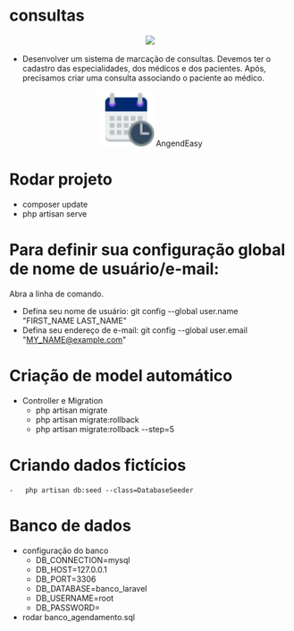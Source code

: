 # consultas

<p align="center"><a href="https://laravel.com" target="_blank"><img src="https://raw.githubusercontent.com/laravel/art/master/logo-lockup/5%20SVG/2%20CMYK/1%20Full%20Color/laravel-logolockup-cmyk-red.svg" width="400"></a></p>

 - Desenvolver um sistema de marcação de consultas. Devemos ter o cadastro das especialidades, dos médicos e dos pacientes. Após, precisamos criar uma consulta associando o paciente ao médico.

<p align="center">
   <img src="https://github.com/MarcosDanielVieira/consultas/blob/main/public/img/agenda.svg" width="100"> AngendEasy
</p>

# Rodar projeto

-   composer update
-   php artisan serve

# Para definir sua configuração global de nome de usuário/e-mail:

Abra a linha de comando.

-   Defina seu nome de usuário: git config --global user.name "FIRST_NAME LAST_NAME"
-   Defina seu endereço de e-mail: git config --global user.email "MY_NAME@example.com"

# Criação de model automático

-   Controller e Migration
    -   php artisan migrate <!-- (comando que roda as migrate no banco ) -->
    -   php artisan migrate:rollback <!-- (comando que remove as migrate do banco ) -->
    -   php artisan migrate:rollback --step=5 <!-- (comando que remove as 5 últimas migrate do banco ) -->

# Criando dados fictícios
    -   php artisan db:seed --class=DatabaseSeeder 

# Banco de dados
 - configuração do banco
    - DB_CONNECTION=mysql
    - DB_HOST=127.0.0.1
    - DB_PORT=3306
    - DB_DATABASE=banco_laravel
    - DB_USERNAME=root
    - DB_PASSWORD=
 - rodar banco_agendamento.sql
